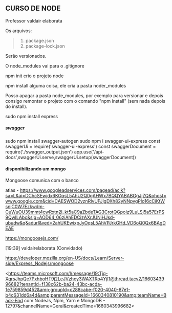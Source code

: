 ## CURSO DE NODE

Professor valdair elaborata

Os arquivos:

> 1. package.json
> 2. package-lock.json

Serão versionados. 

O node_modules vai para o .gitignore  

npm init crio o projeto node

npm install alguma coisa, ele cria a pasta noder_modules

Posso apagar a pasta node_modules, por exemplo para versionar e depois consigo remontar o projeto com o comando "npm install" (sem nada depois do install). 

sudo npm install express

##### swagger  ########

sudo npm install swagger-autogen
sudo npm i swagger-ui-express
const swaggerUi = require('swagger-ui-express')
const swaggerDocument = require('./swagger_output.json')
app.use('/api-docs',swaggerUi.serve,swaggerUi.setup(swaggerDocument))

#### disponibilizando um mongo

Mongoose comunica com o banco

atlas - 
https://www.googleadservices.com/pagead/aclk?sa=L&ai=DChcSEwjdx6KOqsL5AhU2Q0gAHWx7BQQYABABGgJjZQ&ohost=www.google.com&cid=CAESWOD2vznRlvUFJlgDXh82yNNpvgPIo16cCiKtWsnjC0W7Ezkwdm-CuWuOU39mmt4cwRxtn2I_kt5aC9aZbdeTAG3CrotQGpoIz9LuLSj5a57ErPS9QwlLAbc&sig=AOD64_06ziAhEDCizAXrJUNiHJsd-ubudw&q&adurl&ved=2ahUKEwixpJyOqsL5AhVPJrkGHd_VD6oQ0Qx6BAgDEAE

https://mongoosejs.com/

[19:39] valdairelaborata (Convidado)
    
https://developer.mozilla.org/en-US/docs/Learn/Server-side/Express_Nodejs/mongoose

<https://teams.microsoft.com/l/message/19:Tjq-XqrsJhpQe7PxhboHT9j2LeJVzhoy3WAXTRo4YjI1@thread.tacv2/1660343996682?tenantId=f138c62b-ba24-43bc-acda-1e759859d452&amp;groupId=c288cabe-f020-4040-87e1-b4c631dd6a4d&amp;parentMessageId=1660340810190&amp;teamName=Back-End com NodeJs, Npm, Yarn e MongoDB - 12797&amp;channelName=Geral&amp;createdTime=1660343996682>

